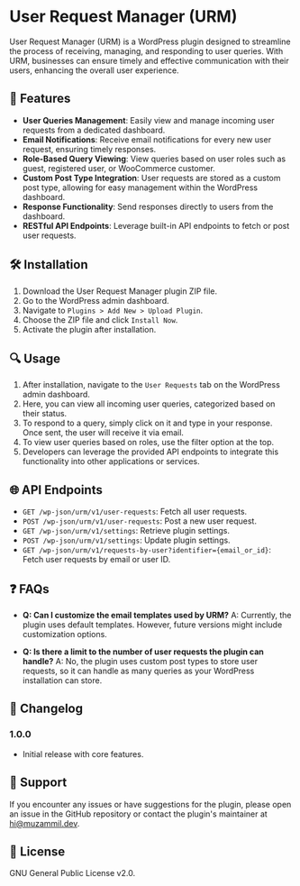 # User Request Manager (URM)

User Request Manager (URM) is a WordPress plugin designed to streamline the process of receiving, managing, and responding to user queries. With URM, businesses can ensure timely and effective communication with their users, enhancing the overall user experience.

## 🌟 Features

- **User Queries Management**: Easily view and manage incoming user requests from a dedicated dashboard.
- **Email Notifications**: Receive email notifications for every new user request, ensuring timely responses.
- **Role-Based Query Viewing**: View queries based on user roles such as guest, registered user, or WooCommerce customer.
- **Custom Post Type Integration**: User requests are stored as a custom post type, allowing for easy management within the WordPress dashboard.
- **Response Functionality**: Send responses directly to users from the dashboard.
- **RESTful API Endpoints**: Leverage built-in API endpoints to fetch or post user requests.

## 🛠 Installation

1. Download the User Request Manager plugin ZIP file.
2. Go to the WordPress admin dashboard.
3. Navigate to `Plugins > Add New > Upload Plugin`.
4. Choose the ZIP file and click `Install Now`.
5. Activate the plugin after installation.

## 🔍 Usage

1. After installation, navigate to the `User Requests` tab on the WordPress admin dashboard.
2. Here, you can view all incoming user queries, categorized based on their status.
3. To respond to a query, simply click on it and type in your response. Once sent, the user will receive it via email.
4. To view user queries based on roles, use the filter option at the top.
5. Developers can leverage the provided API endpoints to integrate this functionality into other applications or services.

## 🌐 API Endpoints

- `GET /wp-json/urm/v1/user-requests`: Fetch all user requests.
- `POST /wp-json/urm/v1/user-requests`: Post a new user request.
- `GET /wp-json/urm/v1/settings`: Retrieve plugin settings.
- `POST /wp-json/urm/v1/settings`: Update plugin settings.
- `GET /wp-json/urm/v1/requests-by-user?identifier={email_or_id}`: Fetch user requests by email or user ID.

## ❓ FAQs

- **Q: Can I customize the email templates used by URM?**
  A: Currently, the plugin uses default templates. However, future versions might include customization options.

- **Q: Is there a limit to the number of user requests the plugin can handle?**
  A: No, the plugin uses custom post types to store user requests, so it can handle as many queries as your WordPress installation can store.

## 📜 Changelog

### 1.0.0

- Initial release with core features.

## 💬 Support

If you encounter any issues or have suggestions for the plugin, please open an issue in the GitHub repository or contact the plugin's maintainer at [hi@muzammil.dev](mailto:hi@muzammil.dev).

## 📄 License

GNU General Public License v2.0.
